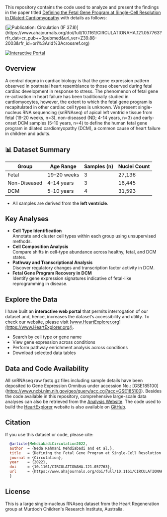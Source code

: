 This repository contains the code used to analyze and present the findings in the paper titled [Defining the Fetal Gene Program at Single-Cell Resolution in Dilated Cardiomyopathy](https://www.ahajournals.org/doi/full/10.1161/CIRCULATIONAHA.121.057763?rfr_dat=cr_pub++0pubmed&url_ver=Z39.88-2003&rfr_id=ori%3Arid%3Acrossref.org) with details as follows:

[![Publication: Circulation (IF 37.8)](https://img.shields.io/badge/Published%20in-Circulation%20(IF%2037.8)-red)](https://www.ahajournals.org/doi/full/10.1161/CIRCULATIONAHA.121.057763?rfr_dat=cr_pub++0pubmed&url_ver=Z39.88-2003&rfr_id=ori%3Arid%3Acrossref.org) 

[![Interactive Portal](https://img.shields.io/badge/Explore%20Data-HeartExplorer.org-brightgreen)](https://www.HeartExplorer.org)  

## Overview
A central dogma in cardiac biology is that the gene expression pattern observed in postnatal heart resemblance to those observed during fetal cardiac development in response to stress. The phenomenon of fetal gene re-activation in heart failure has been traditionally studied in cardiomyocytes, however, the extent to which the fetal gene program is recapitulated in other cardiac cell types is unknown. We present single-nucleus RNA sequencing (snRNAseq) of apical left ventricle tissue from fetal (19-20 weeks, n=3), non-diseased (ND; 4-14 years, n=3) and early-onset DCM samples (5-10 years, n=4) to define the human fetal gene program in dilated cardiomyopathy (DCM), a common cause of heart failure in children and adults.

## 📊 Dataset Summary
| Group         | Age Range       | Samples (n) | Nuclei Count |
|---------------|------------------|-------------|---------------|
| Fetal         | 19–20 weeks      | 3           | 27,136        |
| Non-Diseased  | 4–14 years       | 3           | 16,445        |
| DCM           | 5–10 years     | 4           | 31,593        |

- All samples are derived from the **left ventricle**. 
 
## Key Analyses
-  **Cell Type Identification**  
  Annotate and cluster cell types within each group using unsupervised methods.
-  **Cell Composition Analysis**  
  Compare shifts in cell-type abundance across healthy, fetal, and DCM states.
-  **Pathway and Transcriptional Analysis**  
  Discover regulatory changes and transcription factor activity in DCM.
-  **Fetal Gene Program Recovery in DCM**  
  Identify gene expression signatures indicative of fetal-like reprogramming in disease.

## Explore the Data
I have built an **interactive web portal** that permits interrogation of our dataset and, hence, increases the dataset’s accessibility and utility. To check our website, please visit [www.HeartExplorer.org](https://www.HeartExplorer.org/).
- Search by cell type or gene name
- View gene expression across conditions
- Perform pathway enrichment analysis across conditions
- Download selected data tables

## Data and Code Availability 
All snRNAseq raw fastq.gz files including sample details have been deposited to Gene Expression Omnibus under accession No.: [GSE185100] (https://www.ncbi.nlm.nih.gov/geo/query/acc.cgi?acc=GSE185100).
Besides the code available in this repository, comprehensive large-scale data analyses can also be retrieved from the [Analysis Website](https://32cc058f.isolation.zscaler.com/profile/42d28bab-620c-4970-b94c-e4fffa2be61d/zia-session/?tenant=9d2e8daef914&region=syd&controls_id=163da02d-da34-4baa-81c5-72b4d0007eec&user=07cb1d74b21d50b5d046821517d392529b10733c9bf29a2aba80e330f8f49c63&original_url=https%3A%2F%2Fneda-mehdiabadi.github.io%2FFetal-Gene-Program-snRNAseq%2F&key=sh-1&hmac=9a9975e8a201623ab1877126345e9d133e487167b4c98c18bbb0f2d8f135086e). 
The code used to build the [HeartExplorer](https://www.HeartExplorer.org/) website is also available on [GitHub](https://github.com/neda-mehdiabadi/HeartExplorer).

## Citation
If you use this dataset or code, please cite:

```bibtex
  @article{MehdiabadiCirculation2022,
  author  = {Neda Rahmani Mehdiabadi and et al.},
  title   = {Defining the Fetal Gene Program at Single-Cell Resolution in Dilated Cardiomyopathy},
  journal = {Circulation},
  year    = {2022},
  doi     = {10.1161/CIRCULATIONAHA.121.057763},
  url     = {https://www.ahajournals.org/doi/full/10.1161/CIRCULATIONAHA.121.057763}
  }
```
## License
This is a large single-nucleus RNAseq dataset from the Heart Regeneration group at Murdoch Children's Research Institute, Australia.
